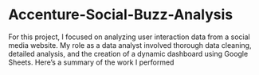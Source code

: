 # Accenture-Social-Buzz-Analysis
For this project, I focused on analyzing user interaction data from a social media website. My role as a data analyst involved thorough data cleaning, detailed analysis, and the creation of a dynamic dashboard using Google Sheets. Here’s a summary of the work I performed
